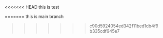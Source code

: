 <<<<<<< HEAD
this is test

=======
this is main branch
>>>>>>> c90d5924054ed342f11bed1db4f9b335cdf645e7
